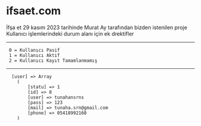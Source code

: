 # ifsaet.com
İfşa et 29 kasım 2023 tarihinde Murat Ay tarafından bizden istenilen proje
Kullanıcı işlemlerindeki durum alanı için ek drektifler
___________________________________________________________
     0 = Kullanıcı Pasif
     1 = Kullanıcı Aktif
     2 = Kullanıcı Kayıt Tamamlanmamış
___________________________________________________________

      [user] => Array
        (
            [statu] => 1
            [id] => 8
            [user] => tunahansrns
            [pass] => 123
            [mail] => tunaha.srn@gmail.com
            [phone] => 05418992160
        )
